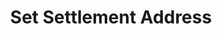 ---
title: Set Settlement Address
excerpt: >-
  Set the blockchain account information which will be used for settlement. Only
  call this if you want the money processed

  from credit card transactions to be sent to directly as USDC to a company
  owned blockchain address.
api:
  file: swagger (2).json
  operationId: SetSettlementAddress
hidden: false
---
